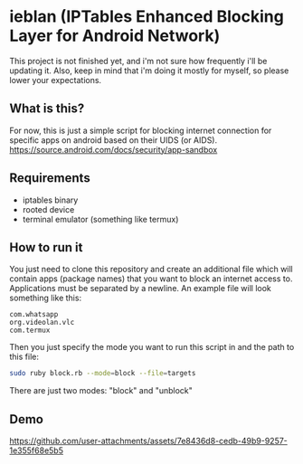 # ieblan (IPTables Enhanced Blocking Layer for Android Network)

This project is not finished yet, and i'm not sure how frequently i'll be updating it. Also, keep in mind that i'm doing it mostly for myself, so please lower your expectations.
## What is this?

For now, this is just a simple script for blocking internet connection for specific apps on android based on their UIDS (or AIDS). 
https://source.android.com/docs/security/app-sandbox


## Requirements

- iptables binary
- rooted device
- terminal emulator (something like termux)
## How to run it 

You just need to clone this repository and create an additional file which will contain apps (package names) that you want to block an internet access to. Applications must be separated by a newline.
An example file will look something like this:
```
com.whatsapp
org.videolan.vlc
com.termux
``` 

Then you just specify the mode you want to run this script in and the path to this file:

```bash 
sudo ruby block.rb --mode=block --file=targets
```

There are just two modes: "block" and "unblock"

## Demo
https://github.com/user-attachments/assets/7e8436d8-cedb-49b9-9257-1e355f68e5b5

